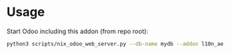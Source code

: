 # Usage

Start Odoo including this addon (from repo root):

```bash
python3 scripts/nix_odoo_web_server.py --db-name mydb --addon l10n_ae
```
